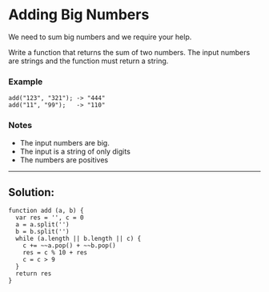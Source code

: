# Adding Big Numbers

We need to sum big numbers and we require your help.

Write a function that returns the sum of two numbers. The input numbers are strings and the function must return a string.

### Example
```
add("123", "321"); -> "444"
add("11", "99");   -> "110"
```

### Notes
* The input numbers are big.
* The input is a string of only digits
* The numbers are positives
---
## Solution:

```
function add (a, b) {
  var res = '', c = 0
  a = a.split('')
  b = b.split('')
  while (a.length || b.length || c) {
    c += ~~a.pop() + ~~b.pop()
    res = c % 10 + res
    c = c > 9
  }
  return res
}
```